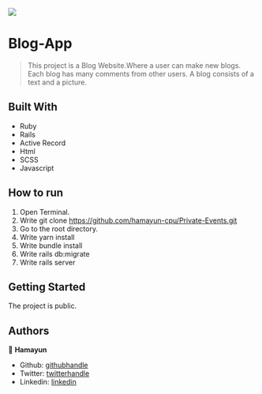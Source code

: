 ![](https://img.shields.io/badge/Microverse-blueviolet)

# Blog-App

> This project is a Blog Website.Where a user can make new blogs. Each blog has many comments from other users. A blog consists of a text and a picture.

## Built With

- Ruby
- Rails
- Active Record
- Html
- SCSS
- Javascript

## How to run

1. Open Terminal.
2. Write git clone https://github.com/hamayun-cpu/Private-Events.git
3. Go to the root directory.
4. Write yarn install
5. Write bundle install
6. Write rails db:migrate
6. Write rails server

## Getting Started

The project is public.

## Authors

👤 **Hamayun**

- Github: [githubhandle](https://github.com/hamayun-cpu)
- Twitter: [twitterhandle](https://twitter.com/hamayun_waheed?s=09&fbclid=IwAR0rfO9cMDDeCX8LfXf4cCNQDrL4LpJ02Q2csWhcT-VtMQ0Cy9EgTB4Wq8E)
- Linkedin: [linkedin](https://www.linkedin.com/in/hamayun-waheed/)

